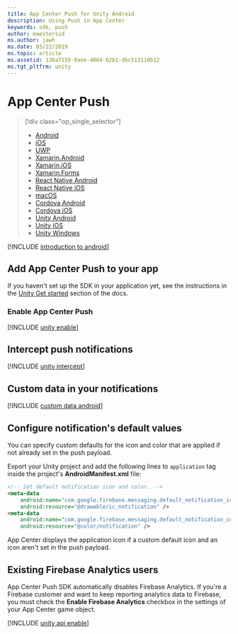 ```yaml
---
title: App Center Push for Unity Android
description: Using Push in App Center
keywords: sdk, push
author: maestersid
ms.author: jawh
ms.date: 03/22/2019
ms.topic: article
ms.assetid: 136a7159-9aee-4064-b2b1-dbc513110b12
ms.tgt_pltfrm: unity
---
```


# App Center Push

> [!div  class="op_single_selector"]
> * [Android](android.md)
> * [iOS](ios.md)
> * [UWP](uwp.md)
> * [Xamarin.Android](xamarin-android.md)
> * [Xamarin.iOS](xamarin-ios.md)
> * [Xamarin.Forms](xamarin-forms.md)
> * [React Native Android](react-native-android.md)
> * [React Native iOS](react-native-ios.md)
> * [macOS](macos.md)
> * [Cordova Android](cordova-android.md)
> * [Cordova iOS](cordova-ios.md)
> * [Unity Android](unity-android.md)
> * [Unity iOS](unity-ios.md)
> * [Unity Windows](unity-windows.md)

[!INCLUDE [introduction to android](includes/introduction-android.md)]

## Add App Center Push to your app

If you haven't set up the SDK in your application yet, see the instructions in the [Unity Get started](~/sdk/getting-started/unity.md) section of the docs.

### Enable App Center Push

[!INCLUDE [unity enable](includes/unity-enable.md)]

## Intercept push notifications

[!INCLUDE [unity intercept](includes/unity-intercept.md)]

## Custom data in your notifications

[!INCLUDE [custom data android](includes/custom-data-android.md)]

## Configure notification's default values

You can specify custom defaults for the icon and color that are applied if not already set in the push payload.

Export your Unity project and add the following lines to `application` tag inside the project's **AndroidManifest.xml** file:

```xml
<!-- Set default notification icon and color. -->
<meta-data
    android:name="com.google.firebase.messaging.default_notification_icon"
    android:resource="@drawable/ic_notification" />
<meta-data
    android:name="com.google.firebase.messaging.default_notification_color"
    android:resource="@color/notification" />
```

App Center displays the application icon if a custom default icon and an icon aren't set in the push payload.

## Existing Firebase Analytics users

App Center Push SDK automatically disables Firebase Analytics. If you're a Firebase customer and want to keep reporting analytics data to Firebase, you must check the **Enable Firebase Analytics** checkbox in the settings of your App Center game object.

[!INCLUDE [unity api enable](includes/unity-api-enable.md)]
